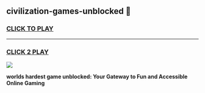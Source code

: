 
## civilization-games-unblocked 👋
<h3>
<a href="https://premium.freeplayer.one?title=civilization-games-unblocked&ref=14F">CLICK TO PLAY</a></h3>
<hr>

<h3>
<a href="https://premium.freeplayer.one?title=civilization-games-unblocked&ref=14F">CLICK 2 PLAY</a>
  
</h3>

<a href="https://premium.freeplayer.one?title=civilization-games-unblocked&ref=12F/"><img src="https://clearcache.store/games.png"></a>


**worlds hardest game unblocked: Your Gateway to Fun and Accessible Online Gaming**
